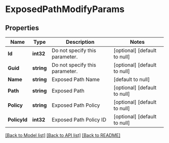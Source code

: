 # ExposedPathModifyParams

## Properties
Name | Type | Description | Notes
------------ | ------------- | ------------- | -------------
**Id** | **int32** | Do not specify this parameter. | [optional] [default to null]
**Guid** | **string** | Do not specify this parameter. | [optional] [default to null]
**Name** | **string** | Exposed Path Name | [default to null]
**Path** | **string** | Exposed Path | [optional] [default to null]
**Policy** | **string** | Exposed Path Policy | [optional] [default to null]
**PolicyId** | **int32** | Exposed Path Policy ID | [optional] [default to null]

[[Back to Model list]](../README.md#documentation-for-models) [[Back to API list]](../README.md#documentation-for-api-endpoints) [[Back to README]](../README.md)



